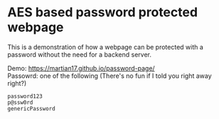 # AES based password protected webpage
This is a demonstration of how a webpage can be protected with a password without the need for a backend server.  
  
Demo: https://martian17.github.io/password-page/  
Passowrd: one of the following (There's no fun if I told you right away right?)  
```
password123
p@ssw0rd
genericPassword
```
